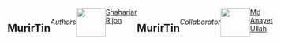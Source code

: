 <div style="display:flex;">
  <h2>MurirTin</h2> 
<h6>Authors</h6>
<div style="display: flex;">
  <img src="https://avatars.githubusercontent.com/u/54738067?v=4&size=64" width="60px;"/><br /><a href="https://github.com/rijonshahariar">Shahariar Rijon</a> <br/><br/>
</div>
  
  <div style="display:flex;">
  <h2>MurirTin</h2> 
<h6>Collaborator</h6>
<div style="display: flex;">
  <img src="https://avatars.githubusercontent.com/u/109759412?s=400&u=2478af607c5d3e5750dd62ca652cc6013f3b51c1&v=4" width="60px;"/><br /><a href="https://github.com/anayet6863">Md Anayet Ullah</a> <br/><br/>
</div>
</div>





